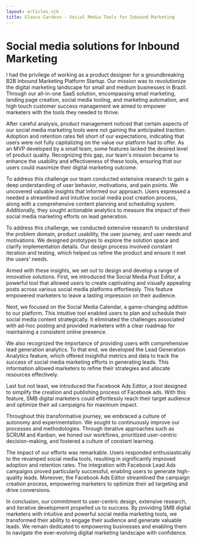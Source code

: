 ```yaml
---
layout: articles.njk
title: Glauco Cardoso - Social Media Tools for Inbound Marketing
---
```


# Social media solutions for Inbound Marketing
I had the privilege of working as a product designer for a groundbreaking B2B Inbound Marketing Platform Startup. Our mission was to revolutionize the digital marketing landscape for small and medium businesses in Brazil. Through our all-in-one SaaS solution, encompassing email marketing, landing page creation, social media tooling, and marketing automation, and high touch customer success management we aimed to empower marketers with the tools they needed to thrive.

After careful analysis, product management noticed that certain aspects of our social media marketing tools were not gaining the anticipated traction. Adoption and retention rates fell short of our expectations, indicating that users were not fully capitalizing on the value our platform had to offer. As an MVP developed by a small team, some features lacked the desired level of product quality. Recognizing this gap, our team's mission became to enhance the usability and effectiveness of these tools, ensuring that our users could maximize their digital marketing outcome.

To address this challenge our team conducted extensive research to gain a deep understanding of user behavior, motivations, and pain points. We uncovered valuable insights that informed our approach. Users expressed a needed a streamlined and intuitive social media post creation process, along with a comprehensive content planning and scheduling system. Additionally, they sought actionable analytics to measure the impact of their social media marketing efforts on lead generation.

To address this challenge, we conducted extensive research to understand the problem domain, product usability, the user journey, and user needs and motivations. We designed prototypes to explore the solution space and clarify implementation details. Our design process involved constant iteration and testing, which helped us refine the product and ensure it met the users' needs.

Armed with these insights, we set out to design and develop a range of innovative solutions. First, we introduced the Social Media Post Editor, a powerful tool that allowed users to create captivating and visually appealing posts across various social media platforms effortlessly. This feature empowered marketers to leave a lasting impression on their audience.

Next, we focused on the Social Media Calendar, a game-changing addition to our platform. This intuitive tool enabled users to plan and schedule their social media content strategically. It eliminated the challenges associated with ad-hoc posting and provided marketers with a clear roadmap for maintaining a consistent online presence.

We also recognized the importance of providing users with comprehensive lead generation analytics. To that end, we developed the Lead Generation Analytics feature, which offered insightful metrics and data to track the success of social media marketing efforts in generating leads. This information allowed marketers to refine their strategies and allocate resources effectively.

Last but not least, we introduced the Facebook Ads Editor, a tool designed to simplify the creation and publishing process of Facebook ads. With this feature, SMB digital marketers could effortlessly reach their target audience and optimize their ad campaigns for maximum impact.

Throughout this transformative journey, we embraced a culture of autonomy and experimentation. We sought to continuously improve our processes and methodologies. Through iterative approaches such as SCRUM and Kanban, we honed our workflows, prioritized user-centric decision-making, and fostered a culture of constant learning.

The impact of our efforts was remarkable. Users responded enthusiastically to the revamped social media tools, resulting in significantly improved adoption and retention rates. The integration with Facebook Lead Ads campaigns proved particularly successful, enabling users to generate high-quality leads. Moreover, the Facebook Ads Editor streamlined the campaign creation process, empowering marketers to optimize their ad targeting and drive conversions.

In conclusion, our commitment to user-centric design, extensive research, and iterative development propelled us to success. By providing SMB digital marketers with intuitive and powerful social media marketing tools, we transformed their ability to engage their audience and generate valuable leads. We remain dedicated to empowering businesses and enabling them to navigate the ever-evolving digital marketing landscape with confidence.